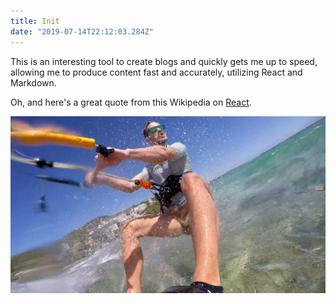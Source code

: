 ```yaml
---
title: Init
date: "2019-07-14T22:12:03.284Z"
---
```


This is an interesting tool to create blogs and quickly gets me up to speed, allowing me to produce content fast and accurately, utilizing React and Markdown.

Oh, and here's a great quote from this Wikipedia on
[React](<http://en.wikipedia.org/wikis/React_(JavaScript_library)>).

![Chinese Salty Egg](./surfing.jpg)
